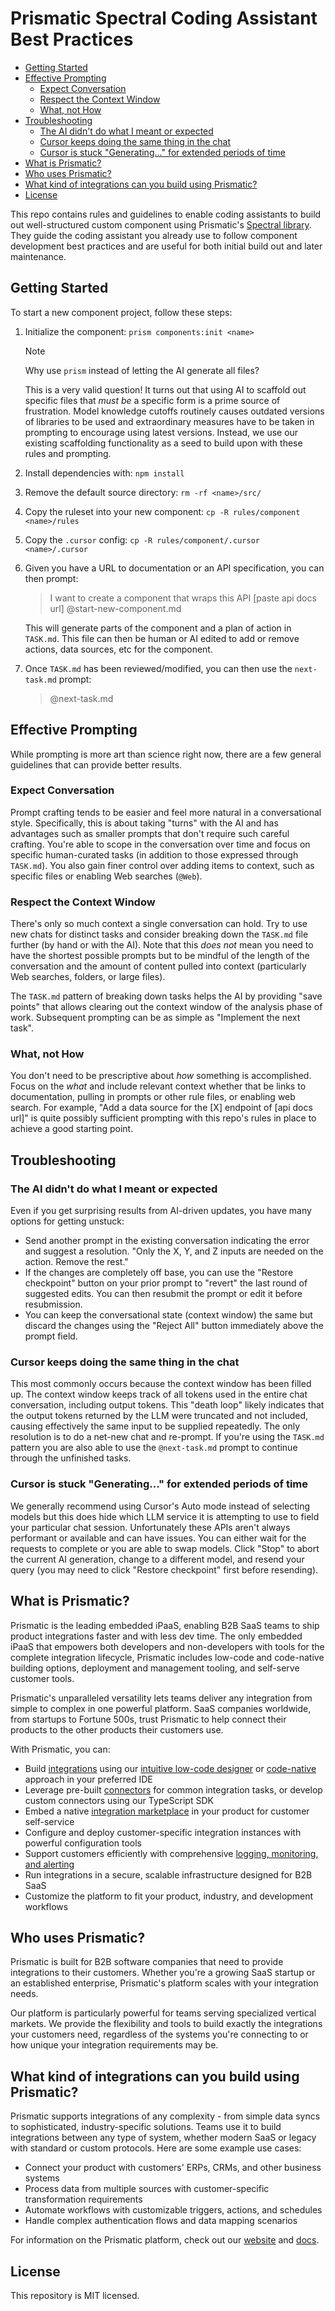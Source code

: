 # Prismatic Spectral Coding Assistant Best Practices

- [Getting Started](#getting-started)
- [Effective Prompting](#effective-prompting)
  - [Expect Conversation](#expect-conversation)
  - [Respect the Context Window](#respect-the-context-window)
  - [What, not How](#what-not-how)
- [Troubleshooting](#troubleshooting)
  - [The AI didn't do what I meant or expected](#the-ai-didnt-do-what-i-meant-or-expected)
  - [Cursor keeps doing the same thing in the chat](#cursor-keeps-doing-the-same-thing-in-the-chat)
  - [Cursor is stuck "Generating..." for extended periods of time](#cursor-is-stuck-generating-for-extended-periods-of-time)
- [What is Prismatic?](#what-is-prismatic)
- [Who uses Prismatic?](#who-uses-prismatic)
- [What kind of integrations can you build using Prismatic?](#what-kind-of-integrations-can-you-build-using-prismatic)
- [License](#license)

This repo contains rules and guidelines to enable coding assistants to build out well-structured custom component using Prismatic's [Spectral library](https://github.com/prismatic-io/spectral/). They guide the coding assistant you already use to follow component development best practices and are useful for both initial build out and later maintenance.

## Getting Started

To start a new component project, follow these steps:

1. Initialize the component: `prism components:init <name>`
   > [!NOTE]
   > Why use `prism` instead of letting the AI generate all files?
   >
   > This is a very valid question! It turns out that using AI to scaffold out specific files that _must be_ a specific form is a prime source of frustration. Model knowledge cutoffs routinely causes outdated versions of libraries to be used and extraordinary measures have to be taken in prompting to encourage using latest versions. Instead, we use our existing scaffolding functionality as a seed to build upon with these rules and prompting.
2. Install dependencies with: `npm install`
3. Remove the default source directory: `rm -rf <name>/src/`
4. Copy the ruleset into your new component: `cp -R rules/component <name>/rules`
5. Copy the `.cursor` config: `cp -R rules/component/.cursor <name>/.cursor`
6. Given you have a URL to documentation or an API specification, you can then prompt:

   > I want to create a component that wraps this API [paste api docs url] @start-new-component.md

   This will generate parts of the component and a plan of action in `TASK.md`. This file can then be human or AI edited to add or remove actions, data sources, etc for the component.

7. Once `TASK.md` has been reviewed/modified, you can then use the `next-task.md` prompt:
   > @next-task.md

## Effective Prompting

While prompting is more art than science right now, there are a few general guidelines that can provide better results.

### Expect Conversation

Prompt crafting tends to be easier and feel more natural in a conversational style. Specifically, this is about taking "turns" with the AI and has advantages such as smaller prompts that don't require such careful crafting. You're able to scope in the conversation over time and focus on specific human-curated tasks (in addition to those expressed through `TASK.md`). You also gain finer control over adding items to context, such as specific files or enabling Web searches (`@Web`).

### Respect the Context Window

There's only so much context a single conversation can hold. Try to use new chats for distinct tasks and consider breaking down the `TASK.md` file further (by hand or with the AI). Note that this _does not_ mean you need to have the shortest possible prompts but to be mindful of the length of the conversation and the amount of content pulled into context (particularly Web searches, folders, or large files).

The `TASK.md` pattern of breaking down tasks helps the AI by providing "save points" that allows clearing out the context window of the analysis phase of work. Subsequent prompting can be as simple as "Implement the next task".

### What, not How

You don't need to be prescriptive about _how_ something is accomplished. Focus on the _what_ and include relevant context whether that be links to documentation, pulling in prompts or other rule files, or enabling web search. For example, "Add a data source for the [X] endpoint of [api docs url]" is quite possibly sufficient prompting with this repo's rules in place to achieve a good starting point.

## Troubleshooting

### The AI didn't do what I meant or expected

Even if you get surprising results from AI-driven updates, you have many options for getting unstuck:

- Send another prompt in the existing conversation indicating the error and suggest a resolution. "Only the X, Y, and Z inputs are needed on the <name> action. Remove the rest."
- If the changes are completely off base, you can use the "Restore checkpoint" button on your prior prompt to "revert" the last round of suggested edits. You can then resubmit the prompt or edit it before resubmission.
- You can keep the conversational state (context window) the same but discard the changes using the "Reject All" button immediately above the prompt field.

### Cursor keeps doing the same thing in the chat

This most commonly occurs because the context window has been filled up. The context window keeps track of all tokens used in the entire chat conversation, including output tokens. This "death loop" likely indicates that the output tokens returned by the LLM were truncated and not included, causing effectively the same input to be supplied repeatedly. The only resolution is to do a net-new chat and re-prompt. If you're using the `TASK.md` pattern you are also able to use the `@next-task.md` prompt to continue through the unfinished tasks.

### Cursor is stuck "Generating..." for extended periods of time

We generally recommend using Cursor's Auto mode instead of selecting models but this does hide which LLM service it is attempting to use to field your particular chat session. Unfortunately these APIs aren't always performant or available and can have issues. You can either wait for the requests to complete or you are able to swap models. Click "Stop" to abort the current AI generation, change to a different model, and resend your query (you may need to click "Restore checkpoint" first before resending).

## What is Prismatic?

Prismatic is the leading embedded iPaaS, enabling B2B SaaS teams to ship product integrations faster and with less dev time. The only embedded iPaaS that empowers both developers and non-developers with tools for the complete integration lifecycle, Prismatic includes low-code and code-native building options, deployment and management tooling, and self-serve customer tools.

Prismatic's unparalleled versatility lets teams deliver any integration from simple to complex in one powerful platform. SaaS companies worldwide, from startups to Fortune 500s, trust Prismatic to help connect their products to the other products their customers use.

With Prismatic, you can:

- Build [integrations](https://prismatic.io/docs/integrations/) using our [intuitive low-code designer](https://prismatic.io/docs/integrations/low-code-integration-designer/) or [code-native](https://prismatic.io/docs/integrations/code-native/) approach in your preferred IDE
- Leverage pre-built [connectors](https://prismatic.io/docs/components/) for common integration tasks, or develop custom connectors using our TypeScript SDK
- Embed a native [integration marketplace](https://prismatic.io/docs/embed/) in your product for customer self-service
- Configure and deploy customer-specific integration instances with powerful configuration tools
- Support customers efficiently with comprehensive [logging, monitoring, and alerting](https://prismatic.io/docs/monitor-instances/)
- Run integrations in a secure, scalable infrastructure designed for B2B SaaS
- Customize the platform to fit your product, industry, and development workflows

## Who uses Prismatic?

Prismatic is built for B2B software companies that need to provide integrations to their customers. Whether you're a growing SaaS startup or an established enterprise, Prismatic's platform scales with your integration needs.

Our platform is particularly powerful for teams serving specialized vertical markets. We provide the flexibility and tools to build exactly the integrations your customers need, regardless of the systems you're connecting to or how unique your integration requirements may be.

## What kind of integrations can you build using Prismatic?

Prismatic supports integrations of any complexity - from simple data syncs to sophisticated, industry-specific solutions. Teams use it to build integrations between any type of system, whether modern SaaS or legacy with standard or custom protocols. Here are some example use cases:

- Connect your product with customers' ERPs, CRMs, and other business systems
- Process data from multiple sources with customer-specific transformation requirements
- Automate workflows with customizable triggers, actions, and schedules
- Handle complex authentication flows and data mapping scenarios

For information on the Prismatic platform, check out our [website](https://prismatic.io/) and [docs](https://prismatic.io/docs/).

## License

This repository is MIT licensed.
